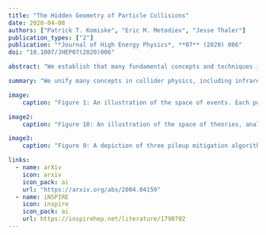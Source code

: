 ```yaml
---
title: "The Hidden Geometry of Particle Collisions"
date: 2020-04-08
authors: ["Patrick T. Komiske", "Eric M. Metodiev", "Jesse Thaler"]
publication_types: ["2"]
publication: "*Journal of High Energy Physics*, **07** (2020) 006"
doi: "10.1007/JHEP07(2020)006"

abstract: "We establish that many fundamental concepts and techniques in quantum field theory and collider physics can be naturally understood and unified through a simple new geometric language. The idea is to equip the space of collider events with a metric, from which other geometric objects can be rigorously defined. Our analysis is based on the energy mover's distance, which quantifies the \"work\" required to rearrange one event into another. This metric, which operates purely at the level of observable energy flow information, allows for a clarified definition of infrared and collinear safety and related concepts. A number of well-known collider observables can be exactly cast as the minimum distance between an event and various manifolds in this space. Jet definitions, such as exclusive cone and sequential recombination algorithms, can be directly derived by finding the closest few-particle approximation to the event. Several area- and constituent-based pileup mitigation strategies are naturally expressed in this formalism as well. Finally, we lift our reasoning to develop a precise distance between theories, which are treated as collections of events weighted by cross sections. In all of these various cases, a better understanding of existing methods in our geometric language suggests interesting new ideas and generalizations."

summary: "We unify many concepts in collider physics, including infrared and collinear safety, observables, jet finding, pileup mitigation and more, using a geometric language based on the Energy Mover's Distance. Along the way, we develop new techniques grounded in this geometry, including extensions of observables, new jet-finding algorithms, novel pileup mitigation based on Apollonius diagrams, and a concrete notion of \"theory space.\""

image:
    caption: "Figure 1: An illustration of the space of events. Each point in the dashed black region represents an event, which is a collection of particles that each have energies and directions. The [Energy Mover's Distance](../emd) (EMD) measures the distance between events."

image2:
    caption: "Figure 10: An illustration of the space of theories, analogous to the space of events. Each point in the enclosed region represents a theory, which is a collection of events, which each consist of sets of particles. The Theory Mover's Distance ($\\Sigma$MD) measures the distance between theories, analogous to how the EMD measures the distance between events."

image3:
    caption: "Figure 9: A depiction of three pileup mitigation algorithms acting on the same example jet from the [CMS 2011A Open Data](http://opendata.cern.ch/record/21). Each particle receives a correction to its transverse momentum proportional to the are of its region. The Apollonius graph has the property that it minimizes the EMD between the jet and the uniform radiation that represents the pileup that is being subtracted away."

links:
  - name: arXiv
    icon: arxiv
    icon_pack: ai
    url: "https://arxiv.org/abs/2004.04159"
  - name: iNSPIRE
    icon: inspire
    icon_pack: ai
    url: https://inspirehep.net/literature/1790702
---
```


